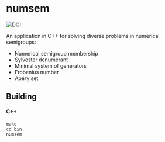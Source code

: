 numsem
======

[![DOI](https://zenodo.org/badge/DOI/10.5281/zenodo.1256766.svg)](https://doi.org/10.5281/zenodo.1256766)

An application in C++ for solving diverse problems in numerical semigroups:
* Numerical semigroup membership
* Sylvester denumerant
* Minimal system of generators
* Frobenius number
* Apéry set

Building
--------

#### C++

```
make
cd bin
numsem
